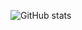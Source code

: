 ![GitHub stats](https://github-readme-stats.vercel.app/api?username=raviteja2503&count_private=true&show_icons=true&hide=issues,contribs)
